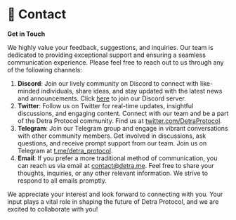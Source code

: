 # 📩 Contact

**Get in Touch**

We highly value your feedback, suggestions, and inquiries. Our team is dedicated to providing exceptional support and ensuring a seamless communication experience. Please feel free to reach out to us through any of the following channels:

1. **Discord**: Join our lively community on Discord to connect with like-minded individuals, share ideas, and stay updated with the latest news and announcements. Click [here](https://discord.com/invite/HvdWh3VZF3) to join our Discord server.
2. **Twitter**: Follow us on Twitter for real-time updates, insightful discussions, and engaging content. Connect with our team and be a part of the Detra Protocol community. Find us at [twitter.com/DetraProtocol](https://twitter.com/DetraProtocol).
3. **Telegram**: Join our Telegram group and engage in vibrant conversations with other community members. Get involved in discussions, ask questions, and receive prompt support from our team. Join us on Telegram at [t.me/detra\_protocol](https://t.me/detra\_protocol).
4. **Email**: If you prefer a more traditional method of communication, you can reach us via email at [contact@detra.me](mailto:contact@detra.me). Feel free to share your thoughts, inquiries, or any other relevant information. We strive to respond to all emails promptly.

We appreciate your interest and look forward to connecting with you. Your input plays a vital role in shaping the future of Detra Protocol, and we are excited to collaborate with you!

